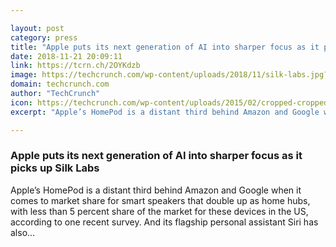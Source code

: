 ```yaml
---

layout: post
category: press
title: "Apple puts its next generation of AI into sharper focus as it picks up Silk Labs"
date: 2018-11-21 20:09:11
link: https://tcrn.ch/2OYKdzb
image: https://techcrunch.com/wp-content/uploads/2018/11/silk-labs.jpg?w=764
domain: techcrunch.com
author: "TechCrunch"
icon: https://techcrunch.com/wp-content/uploads/2015/02/cropped-cropped-favicon-gradient.png?w=180
excerpt: "Apple’s HomePod is a distant third behind Amazon and Google when it comes to market share for smart speakers that double up as home hubs, with less than 5 percent share of the market for these devices in the US, according to one recent survey. And its flagship personal assistant Siri has also…"

---
```


### Apple puts its next generation of AI into sharper focus as it picks up Silk Labs

Apple’s HomePod is a distant third behind Amazon and Google when it comes to market share for smart speakers that double up as home hubs, with less than 5 percent share of the market for these devices in the US, according to one recent survey. And its flagship personal assistant Siri has also…